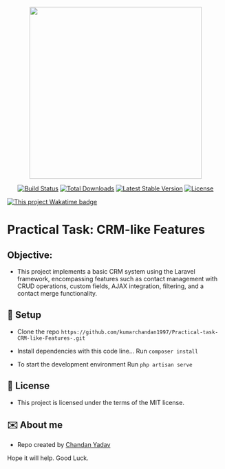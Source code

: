 <p align="center"><a href="https://laravel.com" target="_blank"><img src="https://raw.githubusercontent.com/laravel/art/master/logo-lockup/5%20SVG/2%20CMYK/1%20Full%20Color/laravel-logolockup-cmyk-red.svg" width="400"></a></p>

<p align="center">
<a href="https://travis-ci.org/laravel/framework"><img src="https://travis-ci.org/laravel/framework.svg" alt="Build Status"></a>
<a href="https://packagist.org/packages/laravel/framework"><img src="https://img.shields.io/packagist/dt/laravel/framework" alt="Total Downloads"></a>
<a href="https://packagist.org/packages/laravel/framework"><img src="https://img.shields.io/packagist/v/laravel/framework" alt="Latest Stable Version"></a>
<a href="https://packagist.org/packages/laravel/framework"><img src="https://img.shields.io/packagist/l/laravel/framework" alt="License"></a>
</p>

[![This project Wakatime badge](https://wakatime.com/badge/user/7ff17389-c918-439b-9b81-291fae77221d/project/79d37c1a-0e85-4879-8691-2c59abdb6588.svg)](https://wakatime.com/@7ff17389-c918-439b-9b81-291fae77221d)

# Practical Task: CRM-like Features

## Objective:

-   This project implements a basic CRM system using the Laravel framework, encompassing features such as contact management with CRUD operations, custom fields, AJAX integration, filtering, and a contact merge functionality.


## :floppy_disk: Setup

-   Clone the repo `https://github.com/kumarchandan1997/Practical-task-CRM-like-Features-.git`

-   Install dependencies with this code line...
    Run `composer install`


-   To start the development environment
    Run `php artisan serve`



## :file_folder: License

-   This project is licensed under the terms of the MIT license.

## :envelope: About me

-   Repo created by [Chandan Yadav](https://github.com/kumarchandan1997)

Hope it will help.
Good Luck.
